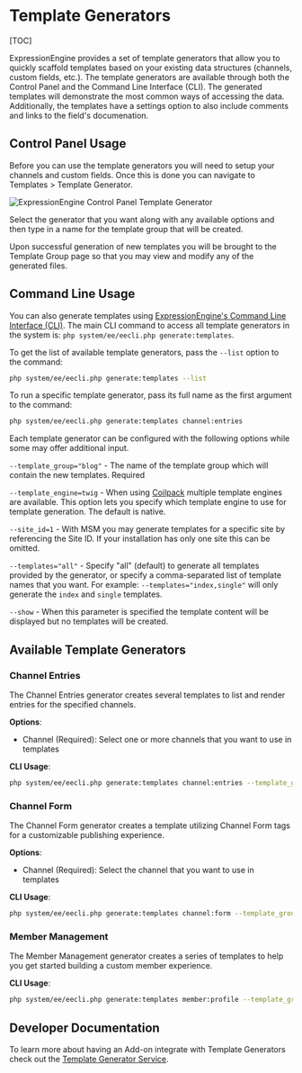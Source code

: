 <!--
    This source file is part of the open source project
    ExpressionEngine User Guide (https://github.com/ExpressionEngine/ExpressionEngine-User-Guide)

    @link      https://expressionengine.com/
    @copyright Copyright (c) 2003-2020, Packet Tide, LLC (https://packettide.com)
    @license   https://expressionengine.com/license Licensed under Apache License, Version 2.0
-->

# Template Generators

[TOC]

ExpressionEngine provides a set of template generators that allow you to quickly scaffold templates based on your existing data structures (channels, custom fields, etc.). The template generators are available through both the Control Panel and the Command Line Interface (CLI). The generated templates will demonstrate the most common ways of accessing the data. Additionally, the templates have a settings option to also include comments and links to the field's documenation.

## Control Panel Usage

Before you can use the template generators you will need to setup your channels and custom fields. Once this is done you can navigate to Templates > Template Generator.

![ExpressionEngine Control Panel Template Generator](_images/cp-template-generators.png)

Select the generator that you want along with any available options and then type in a name for the template group that will be created.

Upon successful generation of new templates you will be brought to the Template Group page so that you may view and modify any of the generated files.

## Command Line Usage

You can also generate templates using [ExpressionEngine's Command Line Interface (CLI)](../cli/usage.md). The main CLI command to access all template generators in the system is: `php system/ee/eecli.php generate:templates`.

To get the list of available template generators, pass the `--list` option to the command:

```bash
php system/ee/eecli.php generate:templates --list
```

To run a specific template generator, pass its full name as the first argument to the command:

```bash
php system/ee/eecli.php generate:templates channel:entries
```

Each template generator can be configured with the following options while some may offer additional input.

`--template_group="blog"` - The name of the template group which will contain the new templates. Required

`--template_engine=twig` - When using [Coilpack](https://expressionengine.github.io/coilpack-docs/) multiple template engines are available. This option lets you specify which template engine to use for template generation. The default is native.

`--site_id=1` - With MSM you may generate templates for a specific site by referencing the Site ID. If your installation has only one site this can be omitted.

`--templates="all"` - Specify "all" (default) to generate all templates provided by the generator, or specify a comma-separated list of template names that you want. For example: `--templates="index,single"` will only generate the `index` and `single` templates.

`--show` - When this parameter is specified the template content will be displayed but no templates will be created.

## Available Template Generators

### Channel Entries

The Channel Entries generator creates several templates to list and render entries for the specified channels.

**Options**:

- Channel (Required): Select one or more channels that you want to use in templates

**CLI Usage**:

```bash
php system/ee/eecli.php generate:templates channel:entries --template_group=news --templates=all --channel=news
```

### Channel Form

The Channel Form generator creates a template utilizing Channel Form tags for a customizable publishing experience.

**Options**:

- Channel (Required): Select the channel that you want to use in templates

**CLI Usage**:

```bash
php system/ee/eecli.php generate:templates channel:form --template_group=artists --channel=artists
```

### Member Management

The Member Management generator creates a series of templates to help you get started building a custom member experience.

**CLI Usage**:

```bash
php system/ee/eecli.php generate:templates member:profile --template_group=members
```

## Developer Documentation

To learn more about having an Add-on integrate with Template Generators check out the [Template Generator Service](development/services/template-generator.md).